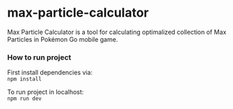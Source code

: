 # max-particle-calculator
Max Particle Calculator is a tool for calculating optimalized collection of Max Particles in Pokémon Go mobile game.


### How to run project

First install dependencies via:\
```npm install```

To run project in localhost:\
```npm run dev```